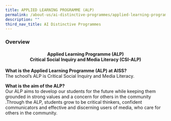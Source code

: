 ```yaml
---
title: APPLIED LEARNING PROGRAMME (ALP)
permalink: /about-us/ai-distinctive-programmes/applied-learning-programme-alp
description: ""
third_nav_title: AI Distinctive Programmes
---
```

<h3>Overview</h3>
<h4 style="text-align: center;"><strong>Applied Learning Programme (ALP)</strong><br><strong>Critical Social Inquiry and Media Literacy (CSI-ALP)</strong></h4>
<p style="text-align: left;"><strong>What is the Applied Learning Programme (ALP) at AISS?<br /></strong>The school&rsquo;s ALP is Critical Social Inquiry and Media Literacy.&nbsp;</h4>
<p><strong>What is the aim of the ALP?<br /></strong>Our ALP aims to develop our students for the future while keeping them grounded in strong values and a concern for others in the community .Through the ALP, students grow to be critical thinkers, confident communicators and effective and discerning users of media, who care for others in the community.</p>